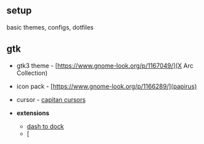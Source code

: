 setup
---

basic themes, configs, dotfiles


gtk
---
 - gtk3 theme - [https://www.gnome-look.org/p/1167049/](X Arc Collection)
 - icon pack - [https://www.gnome-look.org/p/1166289/](papirus)
 - cursor - [capitan cursors](https://www.gnome-look.org/p/1148692/)

 - **extensions**
    - [dash to dock](https://extensions.gnome.org/extension/307/dash-to-dock/)
    - [


